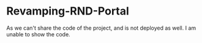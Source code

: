 # Revamping-RND-Portal
As we can't share the code of the project, and is not deployed as well. I am unable to show the code.
